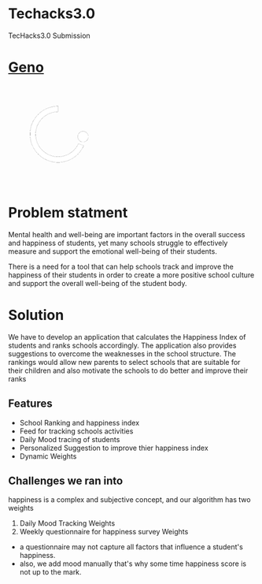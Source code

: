 # Techacks3.0
TecHacks3.0 Submission

<h1><a href="https://geno.my.canva.site/">Geno</a></h1>

<img src="static/images/genologo.png" alt="logo" width="200" height="200"/>

# Problem statment 
Mental health and well-being are important factors in the overall success and happiness of students, yet many schools struggle to effectively measure and support the emotional well-being of their students. 

There is a need for a tool that can help schools track and improve the happiness of their students in order to create a more positive school culture and support the overall well-being of the student body.

# Solution
We have to develop an application that calculates the Happiness Index of students and ranks schools accordingly. The application also provides suggestions to overcome the weaknesses in the school structure. The rankings would allow new parents to select schools that are suitable for their children and also motivate the schools to do better and improve their ranks

## Features
- School Ranking and happiness index
- Feed for tracking schools activities 
- Daily Mood tracing of students
- Personalized Suggestion to improve thier happiness index
- Dynamic Weights

## Challenges we ran into

 happiness is a complex and subjective concept, and our algorithm has two weights

1.  Daily Mood Tracking Weights
2.  Weekly questionnaire for happiness survey Weights

-   a questionnaire may not capture all factors that influence a student's happiness.
-   also, we add mood manually that's why some time happiness score is not up to the mark.
